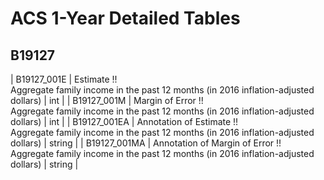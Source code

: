 # ACS 1-Year Detailed Tables

## B19127

| B19127_001E | Estimate !!<br>Aggregate family income in the past 12 months (in 2016 inflation-adjusted dollars) | int |
| B19127_001M | Margin of Error !!<br>Aggregate family income in the past 12 months (in 2016 inflation-adjusted dollars) | int |
| B19127_001EA | Annotation of Estimate !!<br>Aggregate family income in the past 12 months (in 2016 inflation-adjusted dollars) | string |
| B19127_001MA | Annotation of Margin of Error !!<br>Aggregate family income in the past 12 months (in 2016 inflation-adjusted dollars) | string |

